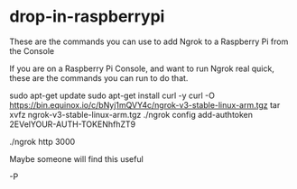 # drop-in-raspberrypi
These are the commands you can use to add Ngrok to a Raspberry Pi from the Console

If you are on a Raspberry Pi Console, and want to run Ngrok real quick, these
are the commands you can run to do that.

sudo apt-get update
sudo apt-get install curl -y
curl -O https://bin.equinox.io/c/bNyj1mQVY4c/ngrok-v3-stable-linux-arm.tgz
tar xvfz ngrok-v3-stable-linux-arm.tgz 
./ngrok config add-authtoken 2EVelYOUR-AUTH-TOKENhfhZT9

./ngrok http 3000

Maybe someone will find this useful

-P
